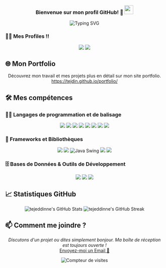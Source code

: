 <h3 align="center">
  Bienvenue sur mon profil GitHub! 👋
  <img src="https://media.giphy.com/media/hvRJCLFzcasrR4ia7z/giphy.gif" width="28">
</h3>

<p align="center">
  <img src="https://readme-typing-svg.demolab.com?font=Fira+Code&pause=1000&color=F70F40&center=true&width=700&lines=Étudiant+en+Informatique;Passionné+par+le+développement+web+et+mobile;Toujours+à+l'apprentissage+de+nouvelles+technologies" alt="Typing SVG" />
</p>

### 🤝🏻 Mes Profiles !!

<p align="center">
  <a href="mailto:tejeddinne.khenissi@etu.unistra.fr"><img src="https://img.shields.io/badge/Email-tejeddinne.khenissi%40etu.unistra.fr-blue?style=flat&logo=gmail"></a>
  <a href="https://www.linkedin.com/in/tejeddinne-khenissi/"><img src="https://img.shields.io/badge/LinkedIn-@TejeddinneKhenissi-blue?style=flat&logo=linkedin"></a>
</p>

## 🌐 Mon Portfolio

<p align="center">
  Découvrez mon travail et mes projets plus en détail sur mon site portfolio.<br>
  <a href="https://tejdin.github.io/portfolio/">https://tejdin.github.io/portfolio/</a>
</p>


## 🛠️ Mes compétences

### 👨‍💻 Langages de programmation et de balisage

<p align="center">
  <img src="https://img.shields.io/badge/Java-007396?style=for-the-badge&logo=java&logoColor=white">
  <img src="https://img.shields.io/badge/Android-3DDC84?style=for-the-badge&logo=android&logoColor=white">
  <img src="https://img.shields.io/badge/JavaScript-F7DF1E?style=for-the-badge&logo=javascript&logoColor=black">
  <img src="https://img.shields.io/badge/PHP-787CB5?style=for-the-badge&logo=php&logoColor=white">
  <img src="https://img.shields.io/badge/HTML5-E34F26?style=for-the-badge&logo=html5&logoColor=white">
  <img src="https://img.shields.io/badge/CSS3-1572B6?style=for-the-badge&logo=css3&logoColor=white">
  <img src="https://img.shields.io/badge/C%23-239120?style=for-the-badge&logo=c-sharp&logoColor=white">
  <img src="https://img.shields.io/badge/C-00599C?style=for-the-badge&logo=c&logoColor=white">
</p>


### 🧰 Frameworks et Bibliothèques

<p align="center">
  <img src="https://img.shields.io/badge/Laravel-FF2D20?style=for-the-badge&logo=laravel&logoColor=white">
  <img src="https://img.shields.io/badge/Git-F05033?style=for-the-badge&logo=git&logoColor=white">
  <img src="https://img.shields.io/badge/Java%20Swing-007396?style=for-the-badge&logo=java&logoColor=white" alt="Java Swing">
    <img src="https://img.shields.io/badge/React-61DAFB?style=for-the-badge&logo=react&logoColor=black">
  <img src="https://img.shields.io/badge/Node.js-43853D?style=for-the-badge&logo=node.js&logoColor=white">
</p>

### 🗄️ Bases de Données & Outils de Développement

<p align="center">
  <img src="https://img.shields.io/badge/SQL-Database-blue?style=for-the-badge&logo=database&logoColor=white">
  <img src="https://img.shields.io/badge/Android_Studio-3DDC84?style=for-the-badge&logo=android-studio&logoColor=white">
  <img src="https://img.shields.io/badge/PhpStorm-000000?style=for-the-badge&logo=phpstorm&logoColor=white">
</p>

## 📈 Statistiques GitHub

<p align="center">
  <img src="https://github-readme-stats.vercel.app/api?username=tejdin&show_icons=true&theme=radical" alt="tejeddinne's GitHub Stats">
  <img src="https://github-readme-streak-stats.herokuapp.com/?user=tejdin&theme=radical" alt="tejeddinne's GitHub Streak">
</p>

## 📫 Comment me joindre ?

<p align="center">
  <i>Discutons d'un projet ou dites simplement bonjour. Ma boîte de réception est toujours ouverte !</i><br>
  <a href="mailto:tejeddinne.khenissi@etu.unistra.fr">Envoyez-moi un Email 📧</a>
</p>

<p align="center">
  <img src="https://profile-counter.glitch.me/tejdin/count.svg" alt="Compteur de visites">
</p>
